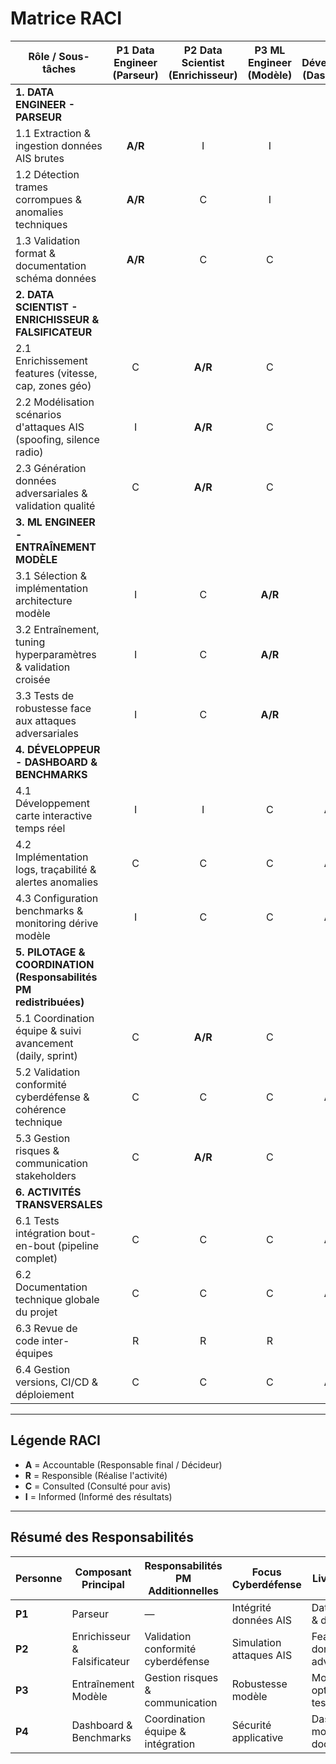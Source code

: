 # Matrice RACI 

| Rôle / Sous-tâches | P1 Data Engineer (Parseur) | P2 Data Scientist (Enrichisseur) | P3 ML Engineer (Modèle) | P4 Développeur (Dashboard) |
|-------------------|:--------------------------:|:--------------------------------:|:-----------------------:|:--------------------------:|
| **1. DATA ENGINEER - PARSEUR** |
| 1.1 Extraction & ingestion données AIS brutes | **A/R** | I | I | I |
| 1.2 Détection trames corrompues & anomalies techniques | **A/R** | C | I | I |
| 1.3 Validation format & documentation schéma données | **A/R** | C | C | I |
| **2. DATA SCIENTIST - ENRICHISSEUR & FALSIFICATEUR** |
| 2.1 Enrichissement features (vitesse, cap, zones géo) | C | **A/R** | C | I |
| 2.2 Modélisation scénarios d'attaques AIS (spoofing, silence radio) | I | **A/R** | C | I |
| 2.3 Génération données adversariales & validation qualité | C | **A/R** | C | I |
| **3. ML ENGINEER - ENTRAÎNEMENT MODÈLE** |
| 3.1 Sélection & implémentation architecture modèle | I | C | **A/R** | I |
| 3.2 Entraînement, tuning hyperparamètres & validation croisée | I | C | **A/R** | C |
| 3.3 Tests de robustesse face aux attaques adversariales | I | C | **A/R** | C |
| **4. DÉVELOPPEUR - DASHBOARD & BENCHMARKS** |
| 4.1 Développement carte interactive temps réel | I | I | C | **A/R** |
| 4.2 Implémentation logs, traçabilité & alertes anomalies | C | C | C | **A/R** |
| 4.3 Configuration benchmarks & monitoring dérive modèle | I | C | C | **A/R** |
| **5. PILOTAGE & COORDINATION (Responsabilités PM redistribuées)** |
| 5.1 Coordination équipe & suivi avancement (daily, sprint) | C | **A/R** | C | C |
| 5.2 Validation conformité cyberdéfense & cohérence technique | C | C | C | **A/R** |
| 5.3 Gestion risques & communication stakeholders | C | **A/R** | C | C |
| **6. ACTIVITÉS TRANSVERSALES** |
| 6.1 Tests intégration bout-en-bout (pipeline complet) | C | C | C | **A/R** |
| 6.2 Documentation technique globale du projet | C | C | C | **A/R** |
| 6.3 Revue de code inter-équipes | R | R | R | R |
| 6.4 Gestion versions, CI/CD & déploiement | C | C | C | **A/R** |

---

## Légende RACI

- **A** = Accountable (Responsable final / Décideur)
- **R** = Responsible (Réalise l'activité)
- **C** = Consulted (Consulté pour avis)
- **I** = Informed (Informé des résultats)

---

## Résumé des Responsabilités

| Personne | Composant Principal | Responsabilités PM Additionnelles | Focus Cyberdéfense | Livrables Clés |
|----------|--------------------|---------------------------------|-------------------|----------------|
| **P1** | Parseur | — | Intégrité données AIS | Dataset validé & documenté |
| **P2** | Enrichisseur & Falsificateur | Validation conformité cyberdéfense | Simulation attaques AIS | Features + données adversariales |
| **P3** | Entraînement Modèle | Gestion risques & communication | Robustesse modèle | Modèle optimisé & testé |
| **P4** | Dashboard & Benchmarks | Coordination équipe & intégration | Sécurité applicative | Dashboard + monitoring + documentation |
